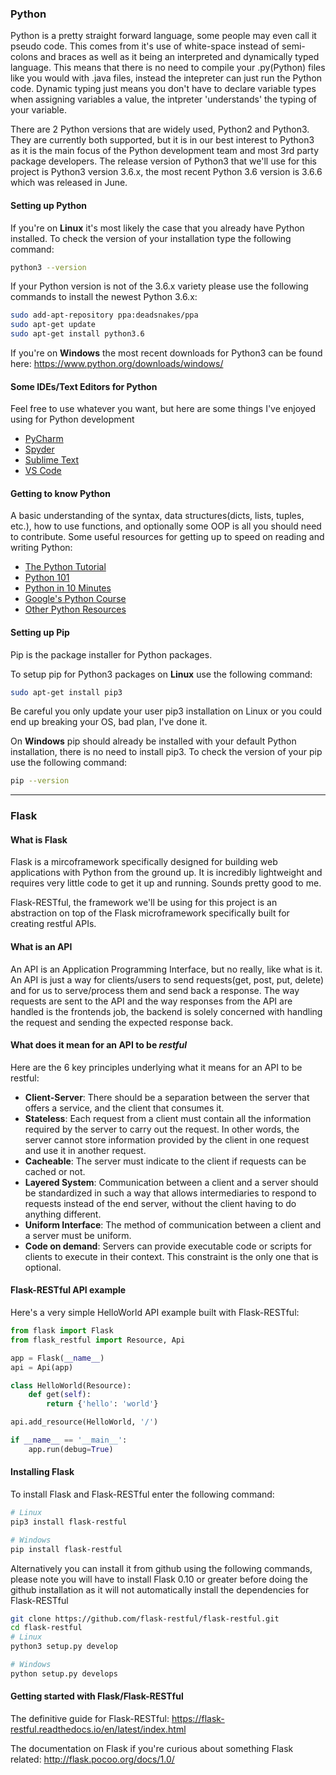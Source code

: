### **Python**
Python is a pretty straight forward language, some people may even call it pseudo code. This comes from it's use of white-space instead of semi-colons and braces as well as it being an interpreted and dynamically typed language. This means that there is no need to compile your .py(Python) files like you would with .java files, instead the intepreter can just run the Python code. Dynamic typing just means you don't have to declare variable types when assigning variables a value, the intpreter 'understands' the typing of your variable.

There are 2 Python versions that are widely used, Python2 and Python3. They are currently both supported, but it is in our best interest to Python3 as it is the main focus of the Python development team and most 3rd party package developers. The release version of Python3 that we'll use for this project is Python3 version 3.6.x, the most recent Python 3.6 version is 3.6.6 which was released in June. 

#### Setting up Python
If you're on **Linux** it's most likely the case that you already have Python installed. To check the version of your installation type the following command:
```bash
python3 --version
```
If your Python version is not of the 3.6.x variety please use the following commands to install the newest Python 3.6.x:
```bash
sudo add-apt-repository ppa:deadsnakes/ppa
sudo apt-get update
sudo apt-get install python3.6
```

If you're on **Windows** the most recent downloads for Python3 can be found here: https://www.python.org/downloads/windows/

#### Some IDEs/Text Editors for Python
Feel free to use whatever you want, but here are some things I've enjoyed using for Python development
- [PyCharm](https://www.jetbrains.com/pycharm/)
- [Spyder](https://pythonhosted.org/spyder/installation.html)
- [Sublime Text](http://www.sublimetext.com/3)
- [VS Code](https://code.visualstudio.com/download)


#### Getting to know Python
A basic understanding of the syntax, data structures(dicts, lists, tuples, etc.), how to use functions, and optionally some OOP is all you should need to contribute.
Some useful resources for getting up to speed on reading and writing Python:
- [The Python Tutorial](https://docs.python.org/3.6/tutorial/index.html)
- [Python 101](http://www.davekuhlman.org/python_101.html)
- [Python in 10 Minutes](https://www.stavros.io/tutorials/python/)
- [Google's Python Course](https://developers.google.com/edu/python/)
- [Other Python Resources](https://wiki.python.org/moin/BeginnersGuide/Programmers)



#### Setting up Pip
Pip is the package installer for Python packages.

To setup pip for Python3 packages on **Linux** use the following command:
```bash
sudo apt-get install pip3
```
Be careful you only update your user pip3 installation on Linux or you could end up breaking your OS, bad plan, I've done it.

On **Windows** pip should already be installed with your default Python installation, there is no need to install pip3. To check the version of your pip use the following command:
```bash
pip --version
```
---

### **Flask**

#### What is Flask
Flask is a mircoframework specifically designed for building web applications with Python from the ground up. It is incredibly lightweight and requires very little code to get it up and running. Sounds pretty good to me.

Flask-RESTful, the framework we'll be using for this project is an abstraction on top of the Flask microframework specifically built for creating restful APIs.

#### What is an API
An API is an Application Programming Interface, but no really, like what is it. An API is just a way for clients/users to send requests(get, post, put, delete) and for us to serve/process them and send back a response. The way requests are sent to the API and the way responses from the API are handled is the frontends job, the backend is solely concerned with handling the request and sending the expected response back.

#### What does it mean for an API to be *restful*
Here are the 6 key principles underlying what it means for an API to be restful:
- **Client-Server**: There should be a separation between the server that offers a service, and the client that consumes it.
- **Stateless**: Each request from a client must contain all the information required by the server to carry out the request. In other words, the server cannot store information provided by the client in one request and use it in another request.
- **Cacheable**: The server must indicate to the client if requests can be cached or not.
- **Layered System**: Communication between a client and a server should be standardized in such a way that allows intermediaries to respond to requests instead of the end server, without the client having to do anything different.
- **Uniform Interface**: The method of communication between a client and a server must be uniform.
- **Code on demand**: Servers can provide executable code or scripts for clients to execute in their context. This constraint is the only one that is optional.


#### Flask-RESTful API example
Here's a very simple HelloWorld API example built with Flask-RESTful:
```python
from flask import Flask
from flask_restful import Resource, Api

app = Flask(__name__)
api = Api(app)

class HelloWorld(Resource):
    def get(self):
        return {'hello': 'world'}

api.add_resource(HelloWorld, '/')

if __name__ == '__main__':
    app.run(debug=True)
```

#### Installing Flask
To install Flask and Flask-RESTful enter the following command:
```bash
# Linux
pip3 install flask-restful

# Windows
pip install flask-restful
```

Alternatively you can install it from github using the following commands, please note you will have to install Flask 0.10 or greater before doing the github installation as it will not automatically install the dependencies for Flask-RESTful
```bash
git clone https://github.com/flask-restful/flask-restful.git
cd flask-restful
# Linux
python3 setup.py develop

# Windows
python setup.py develops
```

#### Getting started with Flask/Flask-RESTful
The definitive guide for Flask-RESTful: https://flask-restful.readthedocs.io/en/latest/index.html

The documentation on Flask if you're curious about something Flask related: http://flask.pocoo.org/docs/1.0/
